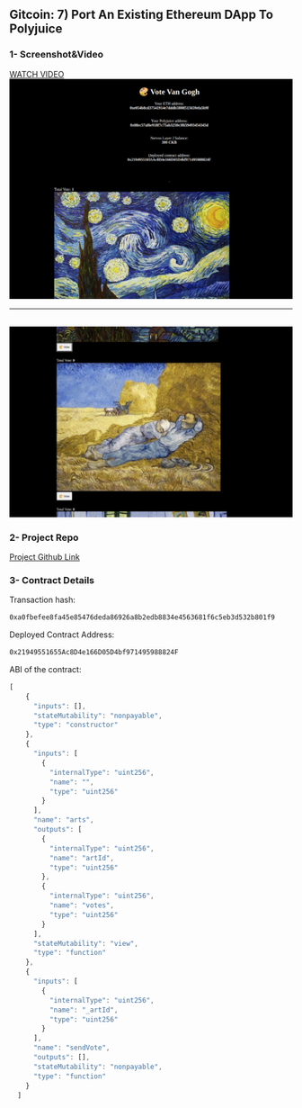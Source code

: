 ## Gitcoin: 7) Port An Existing Ethereum DApp To Polyjuice

### 1- Screenshot&Video

<a href="https://youtu.be/HBqwfPo-KdY"> WATCH VIDEO </a>
<img src="https://github.com/blockgeek0/Gitcoin-Nervos/blob/master/gitcoin-07/1.png"/>
<br/>
<hr/>
<br/>
<img src="https://github.com/blockgeek0/Gitcoin-Nervos/blob/master/gitcoin-07/2.png"/>


### 2- Project Repo
<a href="https://github.com/blockgeek0/Nervos-Dapp-Art"> Project Github Link </a>

### 3- Contract Details

Transaction hash:

```bash
0xa0fbefee8fa45e85476deda86926a8b2edb8834e4563681f6c5eb3d532b801f9
```

Deployed Contract Address:

```bash
0x21949551655Ac8D4e166D05D4bf971495988824F
```

ABI of the contract:

```javascript
[
    {
      "inputs": [],
      "stateMutability": "nonpayable",
      "type": "constructor"
    },
    {
      "inputs": [
        {
          "internalType": "uint256",
          "name": "",
          "type": "uint256"
        }
      ],
      "name": "arts",
      "outputs": [
        {
          "internalType": "uint256",
          "name": "artId",
          "type": "uint256"
        },
        {
          "internalType": "uint256",
          "name": "votes",
          "type": "uint256"
        }
      ],
      "stateMutability": "view",
      "type": "function"
    },
    {
      "inputs": [
        {
          "internalType": "uint256",
          "name": "_artId",
          "type": "uint256"
        }
      ],
      "name": "sendVote",
      "outputs": [],
      "stateMutability": "nonpayable",
      "type": "function"
    }
  ]

```
